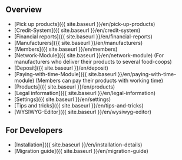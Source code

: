 ## Overview

* [Pick up products]({{ site.baseurl }}/en/pick-up-products)
* [Credit-System]({{ site.baseurl }}/en/credit-system)
* [Financial reports]({{ site.baseurl }}/en/financial-reports)
* [Manufacturers]({{ site.baseurl }}/en/manufacturers)
* [Members]({{ site.baseurl }}/en/members)
* [Network-Module]({{ site.baseurl }}/en/network-module) (For manufacturers who deliver their products to several food-coops)
* [Deposit]({{ site.baseurl }}/en/deposit)
* [Paying-with-time-Module]({{ site.baseurl }}/en/paying-with-time-module) (Members can pay their products with working time)
* [Products]({{ site.baseurl }}/en/products)
* [Legal information]({{ site.baseurl }}/en/legal-information)
* [Settings]({{ site.baseurl }}/en/settings)
* [Tips and tricks]({{ site.baseurl }}/en/tips-and-tricks)
* [WYSIWYG-Editor]({{ site.baseurl }}/en/wysiwyg-editor)

## For Developers
* [Installation]({{ site.baseurl }}/en/installation-details)
* [Migration guide]({{ site.baseurl }}/en/migration-guide)
